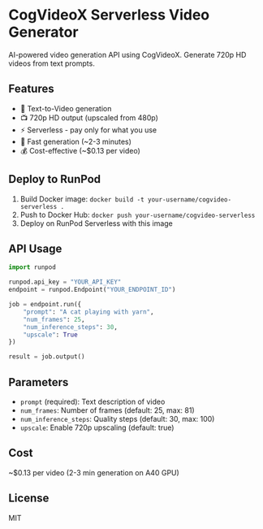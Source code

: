 # CogVideoX Serverless Video Generator

AI-powered video generation API using CogVideoX. Generate 720p HD videos from text prompts.

## Features

- 🎥 Text-to-Video generation
- 📺 720p HD output (upscaled from 480p)
- ⚡ Serverless - pay only for what you use
- 🚀 Fast generation (~2-3 minutes)
- 💰 Cost-effective (~$0.13 per video)

## Deploy to RunPod

1. Build Docker image: `docker build -t your-username/cogvideo-serverless .`
2. Push to Docker Hub: `docker push your-username/cogvideo-serverless`
3. Deploy on RunPod Serverless with this image

## API Usage
```python
import runpod

runpod.api_key = "YOUR_API_KEY"
endpoint = runpod.Endpoint("YOUR_ENDPOINT_ID")

job = endpoint.run({
    "prompt": "A cat playing with yarn",
    "num_frames": 25,
    "num_inference_steps": 30,
    "upscale": True
})

result = job.output()
```

## Parameters

- `prompt` (required): Text description of video
- `num_frames`: Number of frames (default: 25, max: 81)
- `num_inference_steps`: Quality steps (default: 30, max: 100)
- `upscale`: Enable 720p upscaling (default: true)

## Cost

~$0.13 per video (2-3 min generation on A40 GPU)

## License

MIT
